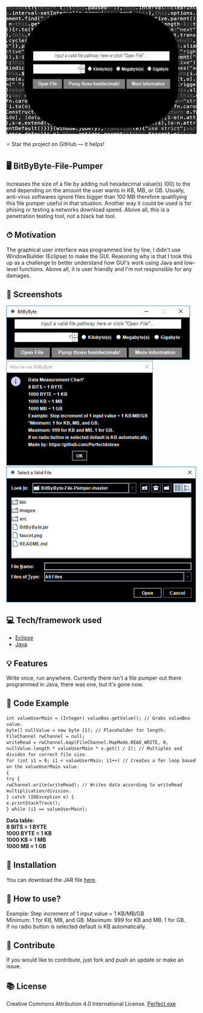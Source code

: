 <p align="center">
  <img src="images/examplemain.gif">
</p>

⭐️ Star the project on GitHub — it helps!

## 🖥 BitByByte-File-Pumper
Increases the size of a file by adding null hexadecimal value(s) (00) to the end depending on the amount the user wants in KB, MB, or GB. Usually, anti-virus softwares ignore files bigger than 100 MB therefore qualifiying this file pumper useful in that situation. Another way it could be used is for phising or testing a networks download speed. Above all, this is a penetration testing tool, not a black hat tool.

## ⏱ Motivation
The graphical user interface was programmed line by line, I didn't use WindowBuilder (Eclipse) to make the GUI. Reasoning why is that I took this up as a challenge to better understand how GUI's work using Java and low-level functions. Above all, it is user friendly and I'm not responsible for any damages.

## 📸 Screenshots
<img src="images/screenshot1.PNG"><br/><img src="images/screenshot2.PNG"><br/><img src="images/screenshot.PNG"><br/>

## 💻 Tech/framework used
- [Eclipse](https://www.eclipse.org/)
- [Java](https://www.java.com/)

## 💡 Features
Write once, run anywhere. Currently there isn't a file pumper out there programmed in Java, there was one, but it's gone now.

## 🧠 Code Example
```public void actionPerformed(java.awt.event.ActionEvent evt) {
int valueUserMain = (Integer) valueBox.getValue(); // Grabs valueBox value.
byte[] nullValue = new byte [1]; // Placeholder for length.
FileChannel rwChannel = null;
writeRead = rwChannel.map(FileChannel.MapMode.READ_WRITE, 0, nullValue.length * valueUserMain * x.get() / 2); // Multiples and divides for correct file size.
for (int i1 = 0; i1 < valueUserMain; i1++) // Creates a for loop based on the valueUserMain value.
{
try {
rwChannel.write(writeRead); // Writes data according to writeRead multiplication/division.
} catch (IOException e) {
e.printStackTrace();
} while (i1 == valueUserMain);
```

**Data table:**<br/>
**8 BITS = 1 BYTE**<br/>
**1000 BYTE = 1 KB**<br/>
**1000 KB = 1 MB**<br/>
**1000 MB = 1 GB**<br/>

## 💼 Installation
You can download the JAR file <a href="https://github.com/Perfectdotexe/BitByByte-File-Pumper/raw/master/BitByByte.jar">here</a>.

## 🔨 How to use?
Example: Step increment of 1 input value = 1 KB/MB/GB<br/>
Minimum: 1 for KB, MB, and GB. Maximum: 999 for KB and MB. 1 for GB.<br/>
If no radio button is selected default is KB automatically.

## 🔑 Contribute
If you would like to contribute, just fork and push an update or make an issue.

## 📚 License
Creative Commons Attribution 4.0 International License. <a href="https://github.com/Perfectdotexe">Perfect.exe</a>
